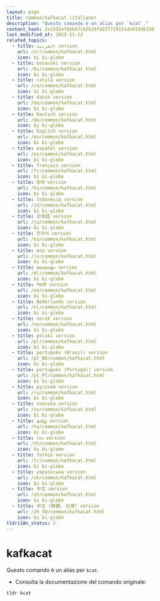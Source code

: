 ```yaml
---
layout: page
title: common/kafkacat (italiano)
description: "Questo comando è un alias per `kcat`."
content_hash: 2e15d2efb5b67cb2b15fd22f719151de933d6338
last_modified_at: 2023-11-12
related_topics:
  - title: العربية version
    url: /ar/common/kafkacat.html
    icon: bi bi-globe
  - title: bosanski version
    url: /bs/common/kafkacat.html
    icon: bi bi-globe
  - title: català version
    url: /ca/common/kafkacat.html
    icon: bi bi-globe
  - title: dansk version
    url: /da/common/kafkacat.html
    icon: bi bi-globe
  - title: Deutsch version
    url: /de/common/kafkacat.html
    icon: bi bi-globe
  - title: English version
    url: /en/common/kafkacat.html
    icon: bi bi-globe
  - title: español version
    url: /es/common/kafkacat.html
    icon: bi bi-globe
  - title: français version
    url: /fr/common/kafkacat.html
    icon: bi bi-globe
  - title: हिन्दी version
    url: /hi/common/kafkacat.html
    icon: bi bi-globe
  - title: Indonesia version
    url: /id/common/kafkacat.html
    icon: bi bi-globe
  - title: 日本語 version
    url: /ja/common/kafkacat.html
    icon: bi bi-globe
  - title: 한국어 version
    url: /ko/common/kafkacat.html
    icon: bi bi-globe
  - title: ລາວ version
    url: /lo/common/kafkacat.html
    icon: bi bi-globe
  - title: മലയാളം version
    url: /ml/common/kafkacat.html
    icon: bi bi-globe
  - title: नेपाली version
    url: /ne/common/kafkacat.html
    icon: bi bi-globe
  - title: Nederlands version
    url: /nl/common/kafkacat.html
    icon: bi bi-globe
  - title: norsk version
    url: /no/common/kafkacat.html
    icon: bi bi-globe
  - title: polski version
    url: /pl/common/kafkacat.html
    icon: bi bi-globe
  - title: português (Brasil) version
    url: /pt_BR/common/kafkacat.html
    icon: bi bi-globe
  - title: português (Portugal) version
    url: /pt_PT/common/kafkacat.html
    icon: bi bi-globe
  - title: русский version
    url: /ru/common/kafkacat.html
    icon: bi bi-globe
  - title: svenska version
    url: /sv/common/kafkacat.html
    icon: bi bi-globe
  - title: தமிழ் version
    url: /ta/common/kafkacat.html
    icon: bi bi-globe
  - title: ไทย version
    url: /th/common/kafkacat.html
    icon: bi bi-globe
  - title: Türkçe version
    url: /tr/common/kafkacat.html
    icon: bi bi-globe
  - title: українська version
    url: /uk/common/kafkacat.html
    icon: bi bi-globe
  - title: 中文 version
    url: /zh/common/kafkacat.html
    icon: bi bi-globe
  - title: 中文 (繁體, 台灣) version
    url: /zh_TW/common/kafkacat.html
    icon: bi bi-globe
tldri18n_status: 2
---
```

# kafkacat

Questo comando è un alias per `kcat`.

- Consulta la documentazione del comando originale:

`tldr kcat`

